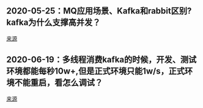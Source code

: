 ## 2020-05-25：MQ应用场景、Kafka和rabbit区别?kafka为什么支撑高并发？

[来源](https://user.qzone.qq.com/3182319461/blog/1590362294)

## 2020-06-19：多线程消费kafka的时候，开发、测试环境都能每秒10w+,但是正式环境只能1w/s，正式环境不能重启，看怎么调试？

[来源](https://user.qzone.qq.com/3182319461/blog/1592521536)

